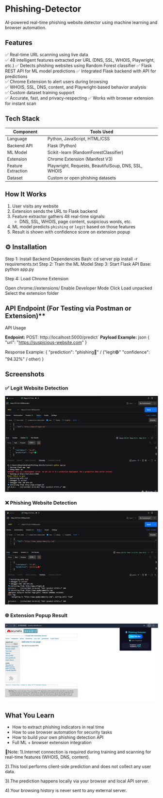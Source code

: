 # Phishing-Detector
AI-powered real-time phishing website detector using machine learning and browser automation.

## Features
✅ Real-time URL scanning using live data  
✅ 48 intelligent features extracted per URL (DNS, SSL, WHOIS, Playwright, etc.)
✅ Detects phishing websites using Random Forest classifier
✅ Flask REST API for ML model predictions
✅ Integrated Flask backend with API for predictions  
✅ Chrome Extension to alert users during browsing  
✅ WHOIS, SSL, DNS, content, and Playwright-based behavior analysis  
✅ Custom dataset training support  
✅ Accurate, fast, and privacy-respecting
✅ Works with browser extension for instant scan


## Tech Stack

| Component          |   Tools Used                                         |
|--------------------|------------------------------------------------------|
| Language           | Python, JavaScript, HTML/CSS                         |
| Backend API        | Flask (Python)                                       |
| ML Model           | Scikit-learn (RandomForestClassifier)                |
| Extension          | Chrome Extension (Manifest V3)                       |
| Feature Extraction | Playwright, Requests, BeautifulSoup, DNS, SSL, WHOIS |
| Dataset            | Custom or open phishing datasets                     |

## How It Works

1. User visits any website
2. Extension sends the URL to Flask backend
3. Feature extractor gathers 48 real-time signals:
   - DNS, SSL, WHOIS, page content, suspicious words, etc.
4. ML model predicts `phishing` or `legit` based on those features
5. Result is shown with confidence score on extension popup


## ⚙️ Installation

Step 1: Install Backend Dependencies
Bash:
cd server
pip install -r requirements.txt
Step 2: Train the ML Model 
Step 3: Start Flask API
Base:
python app.py

Step 4: Load Chrome Extension

Open chrome://extensions/
Enable Developer Mode
Click Load unpacked
Select the extension folder


## API Endpoint (For Testing via Postman or Extension)**

 API Usage

**Endpoint:**  POST:  http://localhost:5000/predict`
**Payload Example:**
json
{
  "url": "https://suspicious-website.com"
}

Response Example:
{
  "prediction": "phishing🔴" / ("legit🟢"
  "confidence": "94.32%" / other)
}

                   
## Screenshots

### ✅ Legit Website Detection
![Legit Website](screenshots/postman-legit.png)

### ❌ Phishing Website Detection
![Phishing Website](screenshots/postman-phishing.png)

### 🌐 Extension Popup Result
![Extension Result](screenshots/extension-scan.png)


## What You Learn

- How to extract phishing indicators in real time
- How to use browser automation for security tasks
- How to build your own phishing detection API
- Full ML + browser extension integration


📌Note:
1).Internet connection is required during training and scanning for real-time features (WHOIS, DNS, content).

2).This tool performs client-side prediction and does not collect any user data.

3).The prediction happens locally via your browser and local API server.

4).Your browsing history is never sent to any external server.


